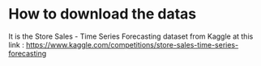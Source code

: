 # How to download the datas

It is the Store Sales - Time Series Forecasting dataset from Kaggle at this link : https://www.kaggle.com/competitions/store-sales-time-series-forecasting